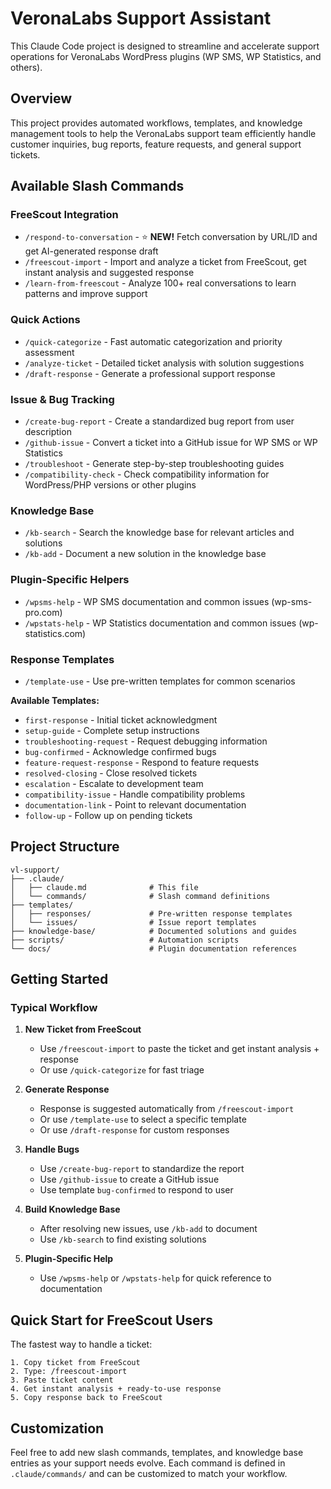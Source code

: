 # VeronaLabs Support Assistant

This Claude Code project is designed to streamline and accelerate support operations for VeronaLabs WordPress plugins (WP SMS, WP Statistics, and others).

## Overview

This project provides automated workflows, templates, and knowledge management tools to help the VeronaLabs support team efficiently handle customer inquiries, bug reports, feature requests, and general support tickets.

## Available Slash Commands

### FreeScout Integration

- `/respond-to-conversation` - ⭐ **NEW!** Fetch conversation by URL/ID and get AI-generated response draft
- `/freescout-import` - Import and analyze a ticket from FreeScout, get instant analysis and suggested response
- `/learn-from-freescout` - Analyze 100+ real conversations to learn patterns and improve support

### Quick Actions

- `/quick-categorize` - Fast automatic categorization and priority assessment
- `/analyze-ticket` - Detailed ticket analysis with solution suggestions
- `/draft-response` - Generate a professional support response

### Issue & Bug Tracking

- `/create-bug-report` - Create a standardized bug report from user description
- `/github-issue` - Convert a ticket into a GitHub issue for WP SMS or WP Statistics
- `/troubleshoot` - Generate step-by-step troubleshooting guides
- `/compatibility-check` - Check compatibility information for WordPress/PHP versions or other plugins

### Knowledge Base

- `/kb-search` - Search the knowledge base for relevant articles and solutions
- `/kb-add` - Document a new solution in the knowledge base

### Plugin-Specific Helpers

- `/wpsms-help` - WP SMS documentation and common issues (wp-sms-pro.com)
- `/wpstats-help` - WP Statistics documentation and common issues (wp-statistics.com)

### Response Templates

- `/template-use` - Use pre-written templates for common scenarios

**Available Templates:**
- `first-response` - Initial ticket acknowledgment
- `setup-guide` - Complete setup instructions
- `troubleshooting-request` - Request debugging information
- `bug-confirmed` - Acknowledge confirmed bugs
- `feature-request-response` - Respond to feature requests
- `resolved-closing` - Close resolved tickets
- `escalation` - Escalate to development team
- `compatibility-issue` - Handle compatibility problems
- `documentation-link` - Point to relevant documentation
- `follow-up` - Follow up on pending tickets

## Project Structure

```
vl-support/
├── .claude/
│   ├── claude.md              # This file
│   └── commands/              # Slash command definitions
├── templates/
│   ├── responses/             # Pre-written response templates
│   └── issues/                # Issue report templates
├── knowledge-base/            # Documented solutions and guides
├── scripts/                   # Automation scripts
└── docs/                      # Plugin documentation references
```

## Getting Started

### Typical Workflow

1. **New Ticket from FreeScout**
   - Use `/freescout-import` to paste the ticket and get instant analysis + response
   - Or use `/quick-categorize` for fast triage

2. **Generate Response**
   - Response is suggested automatically from `/freescout-import`
   - Or use `/template-use` to select a specific template
   - Or use `/draft-response` for custom responses

3. **Handle Bugs**
   - Use `/create-bug-report` to standardize the report
   - Use `/github-issue` to create a GitHub issue
   - Use template `bug-confirmed` to respond to user

4. **Build Knowledge Base**
   - After resolving new issues, use `/kb-add` to document
   - Use `/kb-search` to find existing solutions

5. **Plugin-Specific Help**
   - Use `/wpsms-help` or `/wpstats-help` for quick reference to documentation

## Quick Start for FreeScout Users

The fastest way to handle a ticket:
```
1. Copy ticket from FreeScout
2. Type: /freescout-import
3. Paste ticket content
4. Get instant analysis + ready-to-use response
5. Copy response back to FreeScout
```

## Customization

Feel free to add new slash commands, templates, and knowledge base entries as your support needs evolve. Each command is defined in `.claude/commands/` and can be customized to match your workflow.

